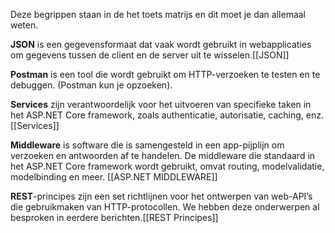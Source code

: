 Deze begrippen staan in de het toets matrijs en dit moet je dan allemaal weten.

**JSON** is een gegevensformaat dat vaak wordt gebruikt in webapplicaties om gegevens tussen de client en de server uit te wisselen.[[JSON]]

**Postman** is een tool die wordt gebruikt om HTTP-verzoeken te testen en te debuggen. (Postman kun je opzoeken).

**Services** zijn verantwoordelijk voor het uitvoeren van specifieke taken in het ASP.NET Core framework, zoals authenticatie, autorisatie, caching, enz. [[Services]]

**Middleware** is software die is samengesteld in een app-pijplijn om verzoeken en antwoorden af te handelen. De middleware die standaard in het ASP.NET Core framework wordt gebruikt, omvat routing, modelvalidatie, modelbinding en meer. [[ASP.NET MIDDLEWARE]]

**REST**-principes zijn een set richtlijnen voor het ontwerpen van web-API’s die gebruikmaken van HTTP-protocollen. We hebben deze onderwerpen al besproken in eerdere berichten.[[REST Principes]]